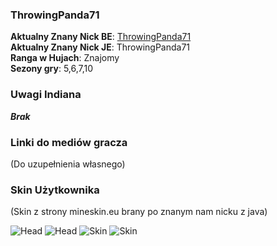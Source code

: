 ### ThrowingPanda71

**Aktualny Znany Nick BE**: [ThrowingPanda71](https://account.xbox.com/pl-pl/profile?gamertag=ThrowingPanda71) <br>
**Aktualny Znany Nick JE**: ThrowingPanda71  <br>
**Ranga w Hujach**: Znajomy <br>
**Sezony gry**: 5,6,7,10 <br>

### Uwagi Indiana

***Brak***

### Linki do mediów gracza

(Do uzupełnienia własnego)

### Skin Użytkownika

(Skin z strony mineskin.eu brany po znanym nam nicku z java) <br>

![Head](https://mineskin.eu/headhelm/ThrowingPanda71/90.png)
![Head](https://mineskin.eu/head/ThrowingPanda71/90.png)
![Skin](https://mineskin.eu/armor/bust/ThrowingPanda71/90.png)
![Skin](https://mineskin.eu/bust/ThrowingPanda71/90.png)
